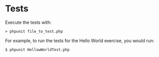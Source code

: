# Tests

Execute the tests with:

```shell
> phpunit file_to_test.php
```

For example, to run the tests for the Hello World exercise, you would run: 

```
$ phpunit HellowWorldTest.php
```
